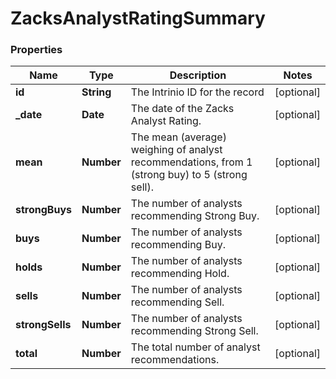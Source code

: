 # ZacksAnalystRatingSummary

### Properties
Name | Type | Description | Notes
------------ | ------------- | ------------- | -------------
**id** | **String** | The Intrinio ID for the record | [optional] 
**_date** | **Date** | The date of the Zacks Analyst Rating. | [optional] 
**mean** | **Number** | The mean (average) weighing of analyst recommendations, from 1 (strong buy) to 5 (strong sell). | [optional] 
**strongBuys** | **Number** | The number of analysts recommending Strong Buy. | [optional] 
**buys** | **Number** | The number of analysts recommending Buy. | [optional] 
**holds** | **Number** | The number of analysts recommending Hold. | [optional] 
**sells** | **Number** | The number of analysts recommending Sell. | [optional] 
**strongSells** | **Number** | The number of analysts recommending Strong Sell. | [optional] 
**total** | **Number** | The total number of analyst recommendations. | [optional] 



